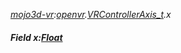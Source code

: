 _[mojo3d-vr](../../modules/mojo3d-vr/mojo3d-vr-module.md):[openvr](openvr:).[VRControllerAxis\_t](openvr:openvr-vrcontrolleraxis_t.md).x_
##### Field x:[Float](../../modules/wonkey/wonkey-types-float.md)
